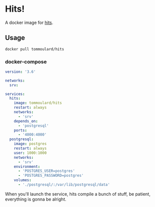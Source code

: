 # Hits!

A docker image for [hits](https://github.com/dwyl/hits).

## Usage
```bash
docker pull tommoulard/hits
```

### docker-compose
```yml
version: '3.6'

networks:
  srv:

services:
  hits:
    image: tommoulard/hits
    restart: always
    networks:
      - 'srv'
    depends_on:
      - 'postgresql'
    ports:
      - '4000:4000'
  postgresql:
    image: postgres
    restart: always
    user: 1000:1000
    networks:
      - 'srv'
    environment:
      - 'POSTGRES_USER=postgres'
      - 'POSTGRES_PASSWORD=postgres'
    volumes:
      - './postgresql/:/var/lib/postgresql/data'
```

When you'll launch the service, hits compile a bunch of stuff, be patient,
everything is gonna be alright.
